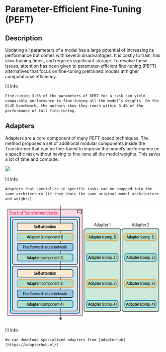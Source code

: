 # Parameter-Efficient Fine-Tuning (PEFT)

## Description

Updating all parameters of a model has a large potential of increasing its performance but comes with several disadvantages. It is costly to train, has slow training times, and requires significant storage. To resolve these issues, attention has been given to parameter-efficient fine-tuning (PEFT) alternatives that focus on fine-tuning pretrained models at higher computational efficiency.

!!! info

    Fine-tuning 3.6% of the parameters of BERT for a task can yield comparable performance to fine-tuning all the model’s weights. On the GLUE benchmark, the authors show they reach within 0.4% of the performance of full fine-tuning.

## Adapters

Adapters are a core component of many PEFT-based techniques. The method proposes a set of additional modular components inside the Transformer that can be fine-tuned to improve the model’s performance on a specific task without having to fine-tune all the model weights. This saves a lot of time and compute.

<img src="transformer_block.png" style="width:3in" />

!!! info

    Adapters that specialize in specific tasks can be swapped into the same architecture (if they share the same original model architecture and weights).

![](peft/stack_of_transformer_blocks.png)

!!! info

    We can download specialized adapters from [adapterhub](https://adapterhub.ml/)
